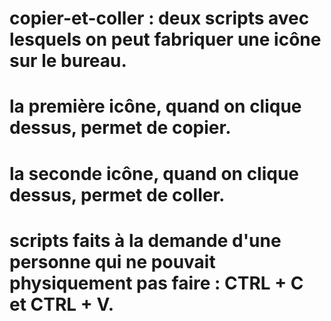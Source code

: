 # copier-et-coller : deux scripts avec lesquels on peut fabriquer une icône sur le bureau.
# la première icône, quand on clique dessus, permet de copier.
# la seconde icône, quand on clique dessus, permet de coller.
# scripts faits à la demande d'une personne qui ne pouvait physiquement pas faire : CTRL + C et CTRL + V.
